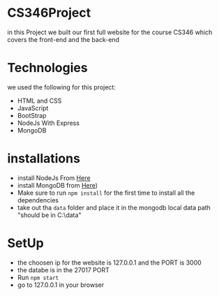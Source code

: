 # CS346Project
in this Project we built our first full website for the course CS346
which covers the front-end and the back-end 

# Technologies
  we used the following for this project:
  - HTML and CSS 
  - JavaScript
  - BootStrap
  - NodeJs With Express
  - MongoDB
  
  # installations
  - install NodeJs From [Here](https://nodejs.org/en/download/)
  - install MongoDB from [Here](https://www.mongodb.com/try/download/community))
  - Make sure to run `npm install` for the first time to install all the dependencies
  - take out tha `data` folder and place it in the mongodb local data path "should be in C:\\data"
  
  # SetUp
  - the choosen ip for the website is 127.0.0.1 and the PORT is 3000
  - the databe is in the 27017 PORT
  - Run `npm start`
  - go to 127.0.0.1 in your browser


